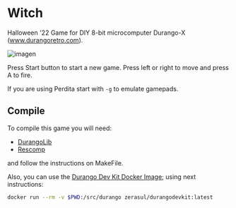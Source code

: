 # Witch
Halloween '22 Game for DIY 8-bit microcomputer Durango-X (www.durangoretro.com).

![imagen](https://github.com/durangoretro/witch/assets/6067824/89ec5cbe-e98b-43bd-a9ff-eea9a23f3d1b)


Press Start button to start a new game. Press left or right to move and press A to fire.

If you are using Perdita start with ```-g``` to emulate gamepads.

## Compile

To compile this game you will need:

* [DurangoLib](https://github.com/durangoretro/durangolib)
* [Rescomp](https://github.com/durangoretro/rescomp)

and follow the instructions on MakeFile.

Also, you can use the [Durango Dev Kit Docker Image](https://hub.docker.com/r/zerasul/durangodevkit); using next instructions:

```bash
docker run --rm -v $PWD:/src/durango zerasul/durangodevkit:latest
``` 
